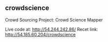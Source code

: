## crowdscience
Crowd Sourcing Project: Crowd Science Mapper

Live code at: http://54.244.242.86/
Recet link: http://54.185.60.204/crowdscience
